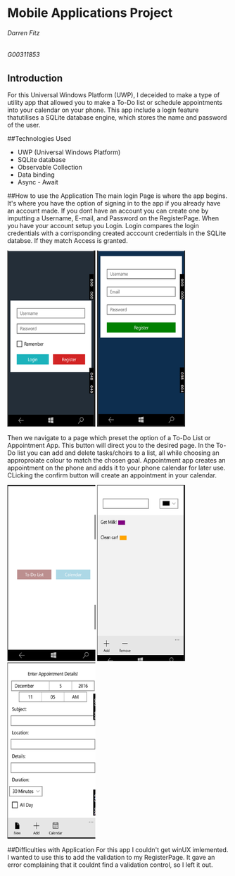 # Mobile Applications Project
###### Darren Fitz
###### G00311853

## Introduction
For this Universal Windows Platform (UWP), I deceided to make a type of utility app that allowed you to make a To-Do list or schedule appointments into your calendar on your phone. This app include a login feature thatutilises a SQLite database engine, which stores the name and password of the user.

##Technologies Used
+ UWP (Universal Windows Platform)
+ SQLite database
+ Observable Collection
+ Data binding
+ Async - Await

##How to use the Application
The main login Page is where the app begins. It's where you have the option of signing in to the app if you already have an account made. If you dont have an account you can create one by imputting a Username, E-mail, and Password on the RegisterPage. When you have your account setup you Login. Login compares the login credentials with a corrisponding created acccount credentials in the SQLite databse. If they match Access is granted.

<img src="Screenshots/1.PNG" alt="home" width="200" height="400"/>
<img src="Screenshots/2.PNG" alt="home" width="200" height="400"/>

Then we navigate to a page which preset the option of a To-Do List or Appointment App. This button will direct you to the desired page. In the To-Do list you can add and delete tasks/choirs to a list, all while choosing an approproiate colour to match the chosen goal. Appointment app creates an appointment on the phone and adds it to your phone calendar for later use. CLicking the confirm button will create an appointment in your calendar.

<img src="Screenshots/5.PNG" alt="home" width="200" height="400"/>
<img src="Screenshots/3.PNG" alt="home" width="200" height="400"/>
<img src="Screenshots/4.PNG" alt="home" width="200" height="400"/>

##Difficulties with Application
For this app I couldn't get winUX imlemented. I wanted to use this to add the validation to my RegisterPage. It gave an error complaining that it couldnt find a validation control, so I left it out.


